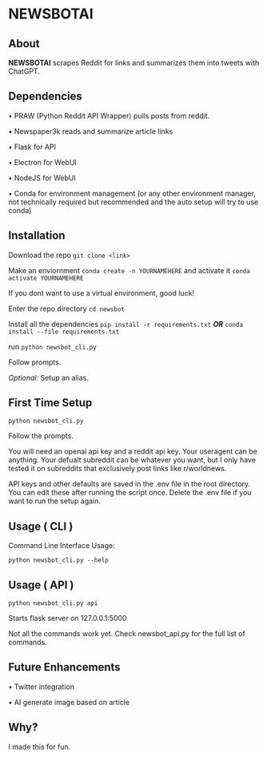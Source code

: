 # NEWSBOTAI
## About
**NEWSBOTAI** scrapes Reddit for links and summarizes them into tweets with ChatGPT. 
## Dependencies 
• PRAW (Python Reddit API Wrapper) pulls posts from reddit. 

• Newspaper3k reads and summarize article links

• Flask for API

• Electron for WebUI

• NodeJS for WebUI

• Conda for environment management (or any other environment manager, not technically required but recommended and the auto setup will try to use conda)

## Installation

Download the repo `git clone <link>`

Make an enviornment `conda create -n YOURNAMEHERE` and activate it `conda activate YOURNAMEHERE`


If you dont want to use a virtual environment, good luck!

Enter the repo directory `cd newsbot`

Install all the dependencies `pip install -r requirements.txt` ***OR*** `conda install --file requirements.txt`

run `python newsbot_cli.py`

Follow prompts. 

*Optional:* Setup an alias.


## First Time Setup
`python newsbot_cli.py`

Follow the prompts. 

You will need an openai api key and a reddit api key. Your useragent can be anything. Your defualt subreddit can be whatever you want, but I only have tested it on subreddits that exclusively post links like r/worldnews.

API keys and other defaults are saved in the .env file in the root directory. You can edit these after running the script once. Delete the .env file if you want to run the setup again.

## Usage ( CLI )

Command Line Interface Usage:

`python newsbot_cli.py --help`

## Usage ( API )

`python newsbot_cli.py api`

Starts flask server on 127.0.0.1:5000

Not all the commands work yet. Check newsbot_api.py for the full list of commands.

## Future Enhancements
• Twitter integration

• AI generate image based on article

## Why?
I made this for fun.


